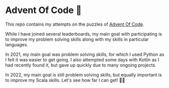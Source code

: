 # Advent Of Code 🎄

This repo contains my attempts on the puzzles of [Advent Of Code](https://adventofcode.com/).

While I have joined several leaderboards, my main goal with participating is to improve my problem solving skills along with my skills in particular languages.

In 2021, my main goal was problem solving skills, for which I used Python as I felt it was easier to get going. I also attempted some days with Kotlin as I had recently found it, but gave up quickly due to many ongoing projects.

In 2022, my main goal is still problem solving skills, but equally important is to improve my Scala skills. Let's see how far I can get! 🧑‍🎄